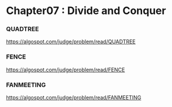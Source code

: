 Chapter07 : Divide and Conquer
==============================

### QUADTREE 
https://algospot.com/judge/problem/read/QUADTREE

### FENCE 
https://algospot.com/judge/problem/read/FENCE

### FANMEETING 
https://algospot.com/judge/problem/read/FANMEETING
